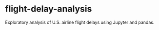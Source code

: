 # flight-delay-analysis
Exploratory analysis of U.S. airline flight delays using Jupyter and pandas.
